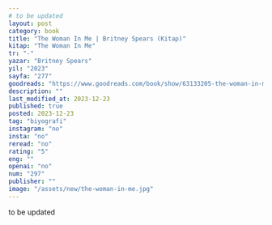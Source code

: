 ```yaml
---
# to be updated
layout: post
category: book
title: "The Woman In Me | Britney Spears (Kitap)"
kitap: "The Woman In Me"
tr: "-"
yazar: "Britney Spears"
yil: "2023"
sayfa: "277"
goodreads: "https://www.goodreads.com/book/show/63133205-the-woman-in-me"
description: ""
last_modified_at: 2023-12-23
published: true
posted: 2023-12-23
tag: "biyografi"
instagram: "no"
insta: "no"
reread: "no"
rating: "5"
eng: ""
openai: "no"
num: "297"
publisher: ""
image: "/assets/new/the-woman-in-me.jpg"
---
```


to be updated
